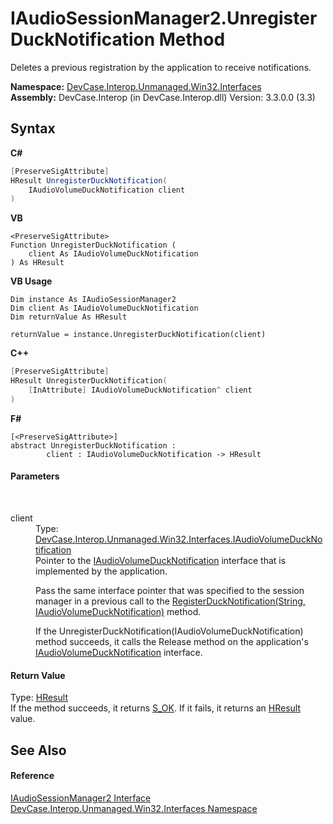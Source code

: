# IAudioSessionManager2.UnregisterDuckNotification Method 
 

Deletes a previous registration by the application to receive notifications.

**Namespace:**&nbsp;<a href="N_DevCase_Interop_Unmanaged_Win32_Interfaces">DevCase.Interop.Unmanaged.Win32.Interfaces</a><br />**Assembly:**&nbsp;DevCase.Interop (in DevCase.Interop.dll) Version: 3.3.0.0 (3.3)

## Syntax

**C#**<br />
``` C#
[PreserveSigAttribute]
HResult UnregisterDuckNotification(
	IAudioVolumeDuckNotification client
)
```

**VB**<br />
``` VB
<PreserveSigAttribute>
Function UnregisterDuckNotification ( 
	client As IAudioVolumeDuckNotification
) As HResult
```

**VB Usage**<br />
``` VB Usage
Dim instance As IAudioSessionManager2
Dim client As IAudioVolumeDuckNotification
Dim returnValue As HResult

returnValue = instance.UnregisterDuckNotification(client)
```

**C++**<br />
``` C++
[PreserveSigAttribute]
HResult UnregisterDuckNotification(
	[InAttribute] IAudioVolumeDuckNotification^ client
)
```

**F#**<br />
``` F#
[<PreserveSigAttribute>]
abstract UnregisterDuckNotification : 
        client : IAudioVolumeDuckNotification -> HResult 

```


#### Parameters
&nbsp;<dl><dt>client</dt><dd>Type: <a href="T_DevCase_Interop_Unmanaged_Win32_Interfaces_IAudioVolumeDuckNotification">DevCase.Interop.Unmanaged.Win32.Interfaces.IAudioVolumeDuckNotification</a><br />Pointer to the <a href="T_DevCase_Interop_Unmanaged_Win32_Interfaces_IAudioVolumeDuckNotification">IAudioVolumeDuckNotification</a> interface that is implemented by the application. 

 Pass the same interface pointer that was specified to the session manager in a previous call to the <a href="M_DevCase_Interop_Unmanaged_Win32_Interfaces_IAudioSessionManager2_RegisterDuckNotification">RegisterDuckNotification(String, IAudioVolumeDuckNotification)</a> method. 

 If the UnregisterDuckNotification(IAudioVolumeDuckNotification) method succeeds, it calls the Release method on the application's <a href="T_DevCase_Interop_Unmanaged_Win32_Interfaces_IAudioVolumeDuckNotification">IAudioVolumeDuckNotification</a> interface.</dd></dl>

#### Return Value
Type: <a href="T_DevCase_Interop_Unmanaged_Win32_Enums_HResult">HResult</a><br />If the method succeeds, it returns <a href="T_DevCase_Interop_Unmanaged_Win32_Enums_HResult">S_OK</a>. If it fails, it returns an <a href="T_DevCase_Interop_Unmanaged_Win32_Enums_HResult">HResult</a> value.

## See Also


#### Reference
<a href="T_DevCase_Interop_Unmanaged_Win32_Interfaces_IAudioSessionManager2">IAudioSessionManager2 Interface</a><br /><a href="N_DevCase_Interop_Unmanaged_Win32_Interfaces">DevCase.Interop.Unmanaged.Win32.Interfaces Namespace</a><br />